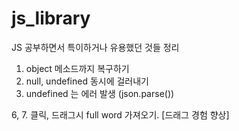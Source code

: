 # js_library

JS 공부하면서 특이하거나 유용했던 것들 정리

1. object 메소드까지 복구하기
2. null, undefined 동시에 걸러내기
3. undefined 는 에러 발생 (json.parse())

6, 7. 클릭, 드래그시 full word 가져오기. [드래그 경험 향상]

